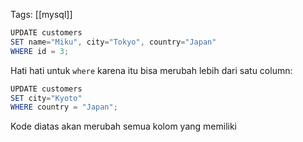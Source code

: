 Tags: [[mysql]]

```powershell
UPDATE customers
SET name="Miku", city="Tokyo", country="Japan"
WHERE id = 3;
```

Hati hati untuk `where` karena itu bisa merubah lebih dari satu column:

```powershell
UPDATE customers
SET city="Kyoto"
WHERE country = "Japan";
```

Kode diatas akan merubah semua kolom yang memiliki